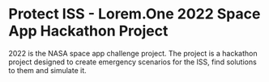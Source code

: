 # Protect ISS - Lorem.One 2022 Space App Hackathon Project
2022 is the NASA space app challenge project. The project is a hackathon project designed to create emergency scenarios for the ISS, find solutions to them and simulate it.
